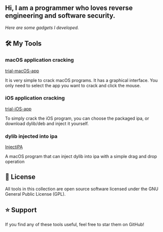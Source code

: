 ## Hi, I am a programmer who loves reverse engineering and software security.

_Here are some gadgets I developed._

## 🛠️ My Tools

### macOS application cracking

[trial-macOS-app](https://github.com/TrialAppleApp/trial-macOS-app)

It is very simple to crack macOS programs. It has a graphical interface. You only need to select the app you want to crack and click the mouse.

### iOS application cracking

[trial-iOS-app](https://github.com/TrialAppleApp/trial-iOS-app)

To simply crack the iOS program, you can choose the packaged ipa, or download dylib/deb and inject it yourself.

### dylib injected into ipa

[InjectiPA](https://github.com/TrialAppleApp/InjectiPA)

A macOS program that can inject dylib into ipa with a simple drag and drop operation

## 📝 License

All tools in this collection are open source software licensed under the GNU General Public License (GPL).

## ⭐ Support

If you find any of these tools useful, feel free to star them on GitHub!
